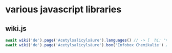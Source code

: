 # various javascript libraries

## wiki.js
```javascript
await wiki('de').page('Acetylsalicylsäure').languages() // -> [  hi: "एस्पिरिन", hr: "Acetilsalicilna kiselina", ...]
await wiki('de').page('Acetylsalicylsäure').box('Infobox Chemikalie') // ->  { PubChem: "2244",  DrugBank: "DB00945", ... }

```
